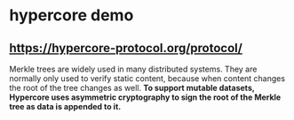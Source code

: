 # hypercore demo

## https://hypercore-protocol.org/protocol/

Merkle trees are widely used in many distributed systems. They are normally only used to verify static content, because when content changes the root of the tree changes as well. **To support mutable datasets, Hypercore uses asymmetric cryptography to sign the root of the Merkle tree as data is appended to it.**


